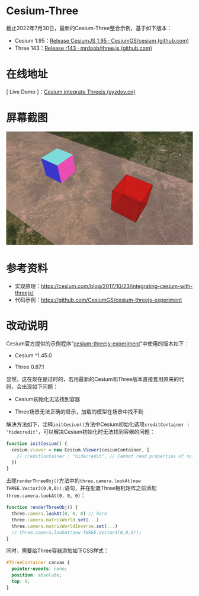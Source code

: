 # Cesium-Three

截止2022年7月30日，最新的Cesium-Three整合示例，基于如下版本：

- Cesium 1.95：[Release CesiumJS 1.95 · CesiumGS/cesium (github.com)](https://github.com/CesiumGS/cesium/releases/tag/1.95)
- Three 143：[Release r143 · mrdoob/three.js (github.com)](https://github.com/mrdoob/three.js/releases/tag/r143)

# 在线地址

[ Live Demo ]：[Cesium integrate Threejs (syzdev.cn)](https://syzdev.cn/cesium-docs-demo/cesium-three/cesium-three.html)

# 屏幕截图

<img src="./screenshot/example.png" >

# 参考资料

- 实现原理：https://cesium.com/blog/2017/10/23/integrating-cesium-with-threejs/
- 代码示例：https://github.com/CesiumGS/cesium-threejs-experiment

# 改动说明

Cesium官方提供的示例程序“[cesium-threejs-experiment](https://github.com/CesiumGS/cesium-threejs-experiment)”中使用的版本如下：

- Cesium ^1.45.0

- Three 0.87.1

显然，这在现在是过时的，若用最新的Cesium和Three版本直接套用原来的代码，会出现如下问题：

- Cesium初始化无法找到容器

- Three场景无法正确的显示，加载的模型在场景中找不到

解决方法如下，注释`initCesium()`方法中Cesium初始化选项`creditContainer : "hidecredit"`，可以解决Cesium初始化时无法找到容器的问题：

```javascript
function initCesium() {
  cesium.viewer = new Cesium.Viewer(cesiumContainer, {
    // creditContainer : "hidecredit", // Cannot read properties of null (reading 'appendChild')
  })
}
```

去除`renderThreeObj()`方法中的`three.camera.lookAt(new THREE.Vector3(0,0,0));`语句，并在配置Three相机矩阵之前添加`three.camera.lookAt(0, 0, 0)`：

```javascript
function renderThreeObj() {
  three.camera.lookAt(0, 0, 0) // here
  three.camera.matrixWorld.set(...)
  three.camera.matrixWorldInverse.set(...)
  // three.camera.lookAt(new THREE.Vector3(0,0,0));
}
```

同时，需要给Three容器添加如下CSS样式：

```css
#ThreeContainer canvas {
  pointer-events: none;
  position: absolute;
  top: 0;
}
```